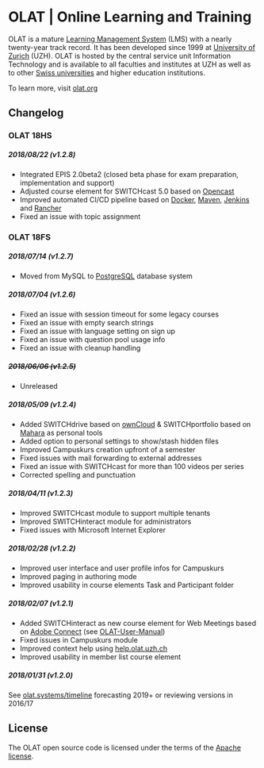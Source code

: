 # OLAT | Online Learning and Training

OLAT is a mature [Learning Management System](https://en.wikipedia.org/wiki/Learning_management_system) (LMS) with a nearly twenty-year track record. It has been developed since 1999 at [University of Zurich](https://www.uzh.ch) (UZH). OLAT is hosted by the central service unit Information Technology and is available to all faculties and institutes at UZH as well as to other [Swiss universities](https://www.swissuniversities.ch/en) and higher education institutions.

To learn more, visit [olat.org](https://olat.org)

## Changelog

### OLAT 18HS

##### 2018/08/22 (v1.2.8)
* Integrated EPIS 2.0beta2 (closed beta phase for exam preparation, implementation and support)
* Adjusted course element for SWITCHcast 5.0 based on [Opencast](https://opencast.org)
* Improved automated CI/CD pipeline based on [Docker](https://www.docker.com), [Maven](https://maven.apache.org), [Jenkins](https://jenkins.io) and [Rancher](https://rancher.com)
* Fixed an issue with topic assignment

### OLAT 18FS

##### 2018/07/14 (v1.2.7)
* Moved from MySQL to [PostgreSQL](https://www.postgresql.org) database system

##### 2018/07/04 (v1.2.6)
* Fixed an issue with session timeout for some legacy courses
* Fixed an issue with empty search strings
* Fixed an issue with language setting on sign up
* Fixed an issue with question pool usage info
* Fixed an issue with cleanup handling

##### ~~2018/06/06 (v1.2.5)~~
* Unreleased

##### 2018/05/09 (v1.2.4)
* Added SWITCHdrive based on [ownCloud](https://owncloud.org) & SWITCHportfolio based on [Mahara](https://mahara.org) as personal tools
* Added option to personal settings to show/stash hidden files
* Improved Campuskurs creation upfront of a semester
* Fixed issues with mail forwarding to external addresses
* Fixed an issue with SWITCHcast for more than 100 videos per series
* Corrected spelling and punctuation

##### 2018/04/11 (v1.2.3)
* Improved SWITCHcast module to support multiple tenants
* Improved SWITCHinteract module for administrators
* Fixed issues with Microsoft Internet Explorer

##### 2018/02/28 (v1.2.2)
* Improved user interface and user profile infos for Campuskurs
* Improved paging in authoring mode
* Improved usability in course elements Task and Participant folder

##### 2018/02/07 (v1.2.1)
* Added SWITCHinteract as new course element for Web Meetings based on [Adobe Connect](https://www.adobe.com/products/adobeconnect.html) (see [OLAT-User-Manual](https://help.olat.uzh.ch/display/goto/switchinteract))
* Fixed issues in Campuskurs module
* Improved context help using [help.olat.uzh.ch](https://help.olat.uzh.ch)
* Improved usability in member list course element

##### 2018/01/31 (v1.2.0)

See [olat.systems/timeline](http://olat.systems/timeline) forecasting 2019+ or reviewing versions in 2016/17

## License

The OLAT open source code is licensed under the terms of the [Apache license](http://www.apache.org/licenses/LICENSE-2.0).
